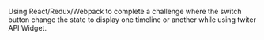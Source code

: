 Using React/Redux/Webpack to complete a challenge where the switch button change the state to display one timeline or another while using twiter API Widget. 
